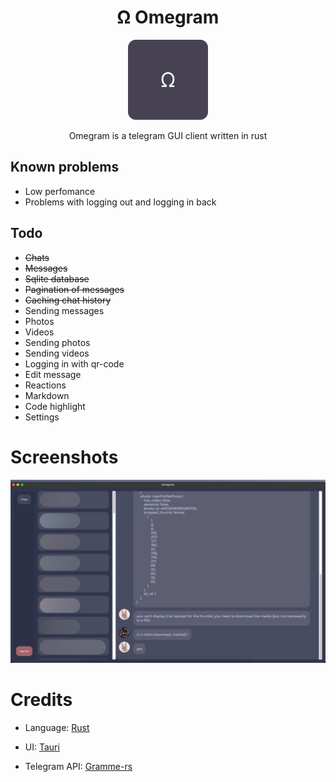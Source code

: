 <h1 align="center">Ω Omegram</h1>

<p align="center">
<img width="128px" height="128px" src="Group 50.png"/>
</p>

<p align="center">
Omegram is a telegram GUI client written in rust
</p>


## Known problems
- Low perfomance
- Problems with logging out and logging in back

## Todo
- ~~Chats~~
- ~~Messages~~
- ~~Sqlite database~~
- ~~Pagination of messages~~
- ~~Caching chat history~~
- Sending messages
- Photos
- Videos
- Sending photos
- Sending videos
- Logging in with qr-code
- Edit message
- Reactions
- Markdown
- Code highlight
- Settings

# Screenshots

![Screenshot](telegram-cloud-photo-size-2-5285193313881806071-y.jpg)

# Credits
- Language: [Rust](https://rust-lang.org/)

- UI: [Tauri](https://tauri.app/)

- Telegram API: [Gramme-rs](https://gramme.rs/)